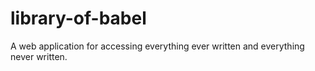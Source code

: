 library-of-babel
================

A web application for accessing everything ever written and everything never written.
